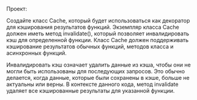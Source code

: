 Проект:

Создайте класс Cache, который будет использоваться как декоратор для кэширования результатов функций. Экземпляр класса Cache должен иметь метод invalidate(), который позволяет инвалидировать кэш для определенной функции. Класс Cache должен поддерживать кэширование результатов обычных функций, методов класса и асинхронных функций.

Инвалидировать кэш означает удалить данные из кэша, чтобы они не могли быть использованы для последующих запросов. Это обычно делается, когда данные, которые были сохранены в кэше, больше не актуальны или верны. В контексте данного кода, метод invalidate удаляет все кэшированные результаты для указанной функции.
